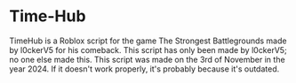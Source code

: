 # Time-Hub

TimeHub is a Roblox script for the game The Strongest Battlegrounds made by l0ckerV5 for his comeback. This script has only been made by l0ckerV5; no one else made this. This script was made on the 3rd of November in the year 2024. If it doesn't work properly, it's probably because it's outdated.

